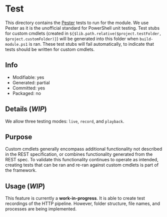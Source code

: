 # Test
This directory contains the [Pester](https://www.powershellgallery.com/packages/Pester) tests to run for the module. We use Pester as it is the unofficial standard for PowerShell unit testing. Test stubs for custom cmdlets (created in `${$lib.path.relative($project.testFolder, $project.customFolder)}`) will be generated into this folder when `build-module.ps1` is ran. These test stubs will fail automatically, to indicate that tests should be written for custom cmdlets.

## Info
- Modifiable: yes
- Generated: partial
- Committed: yes
- Packaged: no

## Details (*WIP*)
We allow three testing modes: `live`, `record`, and `playback`.

## Purpose
Custom cmdlets generally encompass additional functionality not described in the REST specification, or combines functionality generated from the REST spec. To validate this functionality continues to operate as intended, creating tests that can be ran and re-ran against custom cmdlets is part of the framework.

## Usage (*WIP*)
This feature is currently a **work-in-progress**. It is able to create test recordings of the HTTP pipeline. However, folder structure, file names, and processes are being implemented.